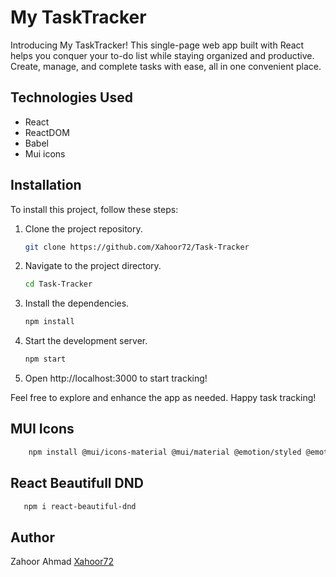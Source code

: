 # My TaskTracker

Introducing My TaskTracker! This single-page web app built with React helps you conquer your to-do list while staying organized and productive. Create, manage, and complete tasks with ease, all in one convenient place.

## Technologies Used

* React
* ReactDOM
* Babel
* Mui icons

## Installation

To install this project, follow these steps:

1. Clone the project repository.

    ```bash
    git clone https://github.com/Xahoor72/Task-Tracker
    ```

2. Navigate to the project directory.

    ```bash
    cd Task-Tracker
    ```

3. Install the dependencies.

    ```bash
    npm install
    ```

4. Start the development server.

    ```bash
    npm start
    ```

5. Open http://localhost:3000 to start tracking!

Feel free to explore and enhance the app as needed. Happy task tracking!


## MUI Icons

 ```bash
     npm install @mui/icons-material @mui/material @emotion/styled @emotion/react
 ```

## React Beautifull DND

 ```bash
    npm i react-beautiful-dnd
 ```
## Author 
Zahoor Ahmad  [Xahoor72](https://github.com/Xahoor72)



